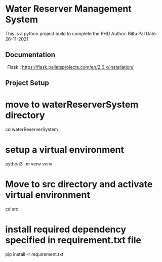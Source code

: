 # Water Reserver Management System

This is a python project build to complete the PHD
Author: Biltu Pal
Date: 26-11-2021

## Documentation

-Flask : https://flask.palletsprojects.com/en/2.0.x/installation/

## Project Setup

# move to waterReserverSystem directory

cd waterReserverSystem

# setup a virtual environment

python3 -m venv venv

# Move to src directory and activate virtual environment

cd src  

# install required dependency specified in requirement.txt file

pip install -r requirement.txt
